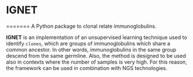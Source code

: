# IGNET
=======
A Python package to clonal relate immunoglobulins.

**IGNET** is an implementation of an unsupervised learning technique
used to identify `clones`, which are groups of immunoglobulins which share
a common ancestor. In other words, immunoglobulins in the same group descend
from the same germline.
Also, the method is designed to be used also in contexts where
the number of samples is very high. For this reason, the framework can be used
in combination with NGS technologies.


